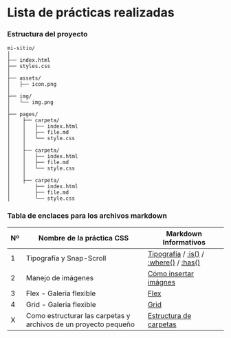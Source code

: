 # Lista de prácticas realizadas

### Estructura del proyecto

```pgsql
mi-sitio/
│
├── index.html
├── styles.css
│
├── assets/
│   ├── icon.png
│
├── img/
│   └── img.png
│
├── pages/
│    ├── carpeta/
│    │   ├── index.html
│    │   ├── file.md
│    │   └── style.css
│    │
│    ├── carpeta/
│    │   ├── index.html
│    │   ├── file.md
│    │   └── style.css
│    │
│    ├── carpeta/
│        ├── index.html
│        ├── file.md
│        └── style.css
```

### Tabla de enclaces para los archivos markdown

| Nº | Nombre de la práctica CSS | Markdown Informativos |
| --- | --- | --- |
| 1 | Tipografía y Snap-Scroll | [Tipografía](pages/1%20-%20Tipografía%20y%20Snap-Scroll/Tipografia.md) / [:is()](pages/1%20-%20Tipografía%20y%20Snap-Scroll/is.md) / [:where()](pages/1%20-%20Tipografía%20y%20Snap-Scroll/where.md) / [:has()](pages/1%20-%20Tipografía%20y%20Snap-Scroll/has.md) |
| 2 | Manejo de imágenes | [Cómo insertar imágnes](pages/2%20-%20Img%20-%20Manejo%20de%20imágenes/Manejo%20de%20imagenes.md) |
| 3 | Flex - Galeria flexible | [Flex](pages/3%20-%20Flex%20-%20Galeria%20flexible/Flex.md) |
| 4 | Grid - Galeria flexible | [Grid](pages/4%20-%20Grid%20-%20Galeria%20flexible/Grid.md) |
| X | Como estructurar las carpetas y archivos de un proyecto pequeño | [Estructura de carpetas](docs/Estructura%20de%20carpetas.md) |